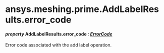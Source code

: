 # ansys.meshing.prime.AddLabelResults.error_code

#### *property* AddLabelResults.error_code *: [ErrorCode](ansys.meshing.prime.ErrorCode.md#ansys.meshing.prime.ErrorCode)*

Error code associated with the add label operation.

<!-- !! processed by numpydoc !! -->
